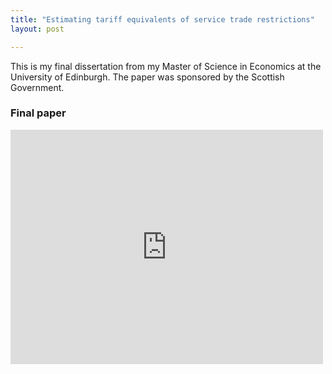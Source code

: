 ```yaml
---
title: "Estimating tariff equivalents of service trade restrictions"
layout: post

---
```


This is my final dissertation from my Master of Science in Economics at the University of Edinburgh. The paper was sponsored by the Scottish Government.

### Final paper

<embed src="https://andybridger.github.io/policy_paper.pdf" width="500" height="375"/>
